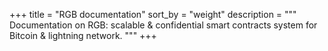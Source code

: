 +++
title = "RGB documentation"
sort_by = "weight"
description = """
Documentation on RGB: scalable & confidential smart contracts system for Bitcoin &
lightning network.
"""
+++
